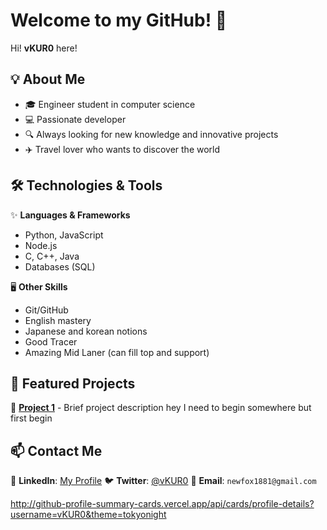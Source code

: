 # Welcome to my GitHub! 👋

Hi! **vKUR0** here!

## 💡 About Me

- 🎓 Engineer student in computer science
- 💻 Passionate developer
- 🔍 Always looking for new knowledge and innovative projects
- ✈️  Travel lover who wants to discover the world

## 🛠️ Technologies & Tools

✨ **Languages & Frameworks**
- Python, JavaScript
- Node.js
- C, C++, Java
- Databases (SQL)

🖥️ **Other Skills**
- Git/GitHub
- English mastery
- Japanese and korean notions
- Good Tracer
- Amazing Mid Laner (can fill top and support)

## 📌 Featured Projects

🔹 **[Project 1](#)** - Brief project description
hey I need to begin somewhere but first begin

## 📫 Contact Me

💼 **LinkedIn**: [My Profile](#)
🐦 **Twitter**: [@vKUR0](#)
📧 **Email**: `newfox1881@gmail.com`

http://github-profile-summary-cards.vercel.app/api/cards/profile-details?username=vKUR0&theme=tokyonight
